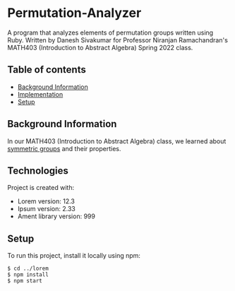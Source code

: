 # Permutation-Analyzer
A program that analyzes elements of permutation groups written using Ruby. Written by Danesh Sivakumar for Professor Niranjan Ramachandran's MATH403 (Introduction to Abstract Algebra) Spring 2022 class.


## Table of contents
* [Background Information](#background-information)
* [Implementation](#implementation)
* [Setup](#setup)

## Background Information
In our MATH403 (Introduction to Abstract Algebra) class, we learned about [symmetric groups](https://mathworld.wolfram.com/SymmetricGroup.html) and their properties.
	
## Technologies
Project is created with:
* Lorem version: 12.3
* Ipsum version: 2.33
* Ament library version: 999
	
## Setup
To run this project, install it locally using npm:

```
$ cd ../lorem
$ npm install
$ npm start
```
